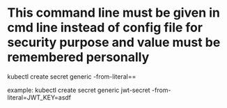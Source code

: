# This command line must be given in cmd line instead of config file for security purpose and value must be remembered personally

kubectl create secret generic <secret-name> -from-literal=<key>=<value>

example: kubectl create secret generic jwt-secret -from-literal=JWT_KEY=asdf
